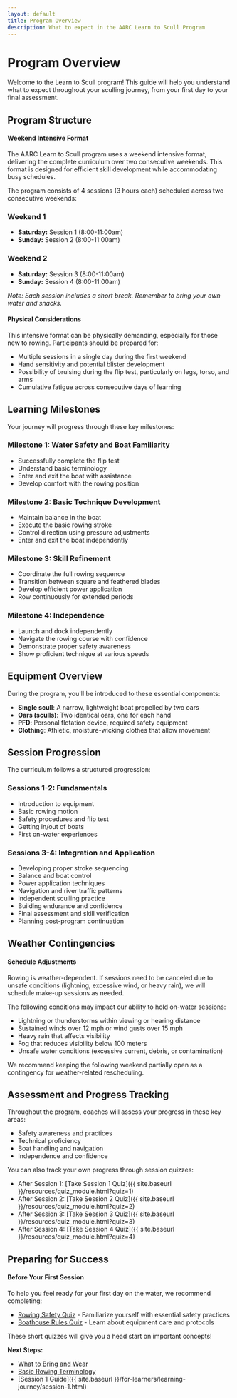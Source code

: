 ```yaml
---
layout: default
title: Program Overview
description: What to expect in the AARC Learn to Scull Program
---
```


# Program Overview

Welcome to the Learn to Scull program! This guide will help you understand what to expect throughout your sculling journey, from your first day to your final assessment.

## Program Structure

<div class="info-box note">
  <h4>Weekend Intensive Format</h4>
  <p>The AARC Learn to Scull program uses a weekend intensive format, delivering the complete curriculum over two consecutive weekends. This format is designed for efficient skill development while accommodating busy schedules.</p>
</div>

The program consists of 4 sessions (3 hours each) scheduled across two consecutive weekends:

<div class="two-col-grid">
  <div>
    <h3>Weekend 1</h3>
    <ul>
      <li><strong>Saturday:</strong> Session 1 (8:00-11:00am)</li>
      <li><strong>Sunday:</strong> Session 2 (8:00-11:00am)</li>
    </ul>
  </div>
  
  <div>
    <h3>Weekend 2</h3>
    <ul>
      <li><strong>Saturday:</strong> Session 3 (8:00-11:00am)</li>
      <li><strong>Sunday:</strong> Session 4 (8:00-11:00am)</li>
    </ul>
    <p><em>Note: Each session includes a short break. Remember to bring your own water and snacks.</em></p>
  </div>
</div>

<div class="info-box warning">
  <h4>Physical Considerations</h4>
  <p>This intensive format can be physically demanding, especially for those new to rowing. Participants should be prepared for:</p>
  <ul class="mb-0">
    <li>Multiple sessions in a single day during the first weekend</li>
    <li>Hand sensitivity and potential blister development</li>
    <li>Possibility of bruising during the flip test, particularly on legs, torso, and arms</li>
    <li>Cumulative fatigue across consecutive days of learning</li>
  </ul>
</div>

## Learning Milestones

Your journey will progress through these key milestones:

### Milestone 1: Water Safety and Boat Familiarity
- Successfully complete the flip test
- Understand basic terminology
- Enter and exit the boat with assistance
- Develop comfort with the rowing position

### Milestone 2: Basic Technique Development
- Maintain balance in the boat
- Execute the basic rowing stroke
- Control direction using pressure adjustments
- Enter and exit the boat independently

### Milestone 3: Skill Refinement
- Coordinate the full rowing sequence
- Transition between square and feathered blades
- Develop efficient power application
- Row continuously for extended periods

### Milestone 4: Independence
- Launch and dock independently
- Navigate the rowing course with confidence
- Demonstrate proper safety awareness
- Show proficient technique at various speeds

## Equipment Overview

During the program, you'll be introduced to these essential components:

- **Single scull**: A narrow, lightweight boat propelled by two oars
- **Oars (sculls)**: Two identical oars, one for each hand
- **PFD**: Personal flotation device, required safety equipment
- **Clothing**: Athletic, moisture-wicking clothes that allow movement

## Session Progression

The curriculum follows a structured progression:

<div class="two-col-grid">
  <div>
    <h3>Sessions 1-2: Fundamentals</h3>
    <ul>
      <li>Introduction to equipment</li>
      <li>Basic rowing motion</li>
      <li>Safety procedures and flip test</li>
      <li>Getting in/out of boats</li>
      <li>First on-water experiences</li>
    </ul>
  </div>
  
  <div>
    <h3>Sessions 3-4: Integration and Application</h3>
    <ul>
      <li>Developing proper stroke sequencing</li>
      <li>Balance and boat control</li>
      <li>Power application techniques</li>
      <li>Navigation and river traffic patterns</li>
      <li>Independent sculling practice</li>
      <li>Building endurance and confidence</li>
      <li>Final assessment and skill verification</li>
      <li>Planning post-program continuation</li>
    </ul>
  </div>
</div>

## Weather Contingencies

<div class="info-box">
  <h4>Schedule Adjustments</h4>
  <p>Rowing is weather-dependent. If sessions need to be canceled due to unsafe conditions (lightning, excessive wind, or heavy rain), we will schedule make-up sessions as needed.</p>
</div>

The following conditions may impact our ability to hold on-water sessions:
- Lightning or thunderstorms within viewing or hearing distance
- Sustained winds over 12 mph or wind gusts over 15 mph
- Heavy rain that affects visibility
- Fog that reduces visibility below 100 meters
- Unsafe water conditions (excessive current, debris, or contamination)

We recommend keeping the following weekend partially open as a contingency for weather-related rescheduling.

## Assessment and Progress Tracking

Throughout the program, coaches will assess your progress in these key areas:
- Safety awareness and practices
- Technical proficiency
- Boat handling and navigation
- Independence and confidence

You can also track your own progress through session quizzes:
- After Session 1: [Take Session 1 Quiz]({{ site.baseurl }}/resources/quiz_module.html?quiz=1)
- After Session 2: [Take Session 2 Quiz]({{ site.baseurl }}/resources/quiz_module.html?quiz=2)
- After Session 3: [Take Session 3 Quiz]({{ site.baseurl }}/resources/quiz_module.html?quiz=3)
- After Session 4: [Take Session 4 Quiz]({{ site.baseurl }}/resources/quiz_module.html?quiz=4)

## Preparing for Success

<div class="info-box tip">
  <h4>Before Your First Session</h4>
  <p>To help you feel ready for your first day on the water, we recommend completing:</p>
  <ul>
    <li><a href="{{ site.baseurl }}/resources/quiz_module.html?quiz=safety">Rowing Safety Quiz</a> - Familiarize yourself with essential safety practices</li>
    <li><a href="{{ site.baseurl }}/resources/quiz_module.html?quiz=bh">Boathouse Rules Quiz</a> - Learn about equipment care and protocols</li>
  </ul>
  <p>These short quizzes will give you a head start on important concepts!</p>
</div>

**Next Steps:**
- [What to Bring and Wear](preparation.html)
- [Basic Rowing Terminology](terminology.html)
- [Session 1 Guide]({{ site.baseurl }}/for-learners/learning-journey/session-1.html)
